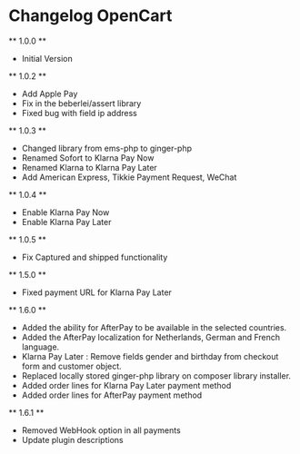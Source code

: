 # Changelog OpenCart

** 1.0.0 **

* Initial Version

** 1.0.2 **

* Add Apple Pay
* Fix in the beberlei/assert library
* Fixed bug with field ip address

** 1.0.3 **

* Changed library from ems-php to ginger-php
* Renamed Sofort to Klarna Pay Now
* Renamed Klarna to Klarna Pay Later
* Add American Express, Tikkie Payment Request, WeChat 

** 1.0.4 **

* Enable Klarna Pay Now 
* Enable Klarna Pay Later

** 1.0.5 **

* Fix Captured and shipped functionality

** 1.5.0 **

* Fixed payment URL for Klarna Pay Later

** 1.6.0 **

* Added the ability for AfterPay to be available in the selected countries.
* Added the AfterPay localization for Netherlands, German and French language.
* Klarna Pay Later : Remove fields gender and birthday from checkout form and customer object.
* Replaced locally stored ginger-php library on composer library installer.
* Added order lines for Klarna Pay Later payment method
* Added order lines for AfterPay payment method

** 1.6.1 **

* Removed WebHook option in all payments
* Update plugin descriptions